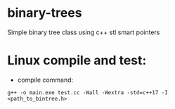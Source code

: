 # binary-trees
Simple binary tree class using c++ stl smart pointers

# Linux compile and test:

- compile command:

```
g++ -o main.exe test.cc -Wall -Wextra -std=c++17 -I <path_to_bintree.h>
``` 

